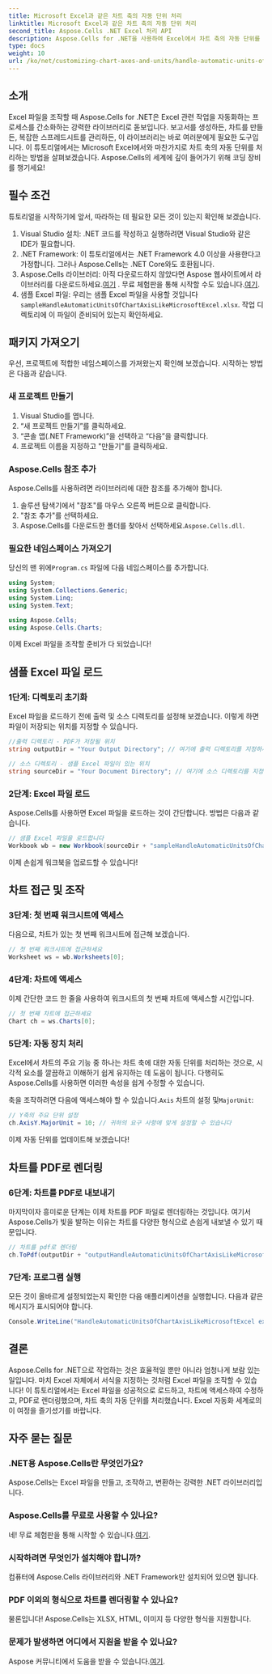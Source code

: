 ```yaml
---
title: Microsoft Excel과 같은 차트 축의 자동 단위 처리
linktitle: Microsoft Excel과 같은 차트 축의 자동 단위 처리
second_title: Aspose.Cells .NET Excel 처리 API
description: Aspose.Cells for .NET을 사용하여 Excel에서 차트 축의 자동 단위를 프로처럼 처리하는 방법을 알아보세요! 단계별 튜토리얼이 포함되어 있습니다.
type: docs
weight: 10
url: /ko/net/customizing-chart-axes-and-units/handle-automatic-units-of-chart-axis-like-microsoft-excel/
---
```

## 소개

Excel 파일을 조작할 때 Aspose.Cells for .NET은 Excel 관련 작업을 자동화하는 프로세스를 간소화하는 강력한 라이브러리로 돋보입니다. 보고서를 생성하든, 차트를 만들든, 복잡한 스프레드시트를 관리하든, 이 라이브러리는 바로 여러분에게 필요한 도구입니다. 이 튜토리얼에서는 Microsoft Excel에서와 마찬가지로 차트 축의 자동 단위를 처리하는 방법을 살펴보겠습니다. Aspose.Cells의 세계에 깊이 들어가기 위해 코딩 장비를 챙기세요!

## 필수 조건

튜토리얼을 시작하기에 앞서, 따라하는 데 필요한 모든 것이 있는지 확인해 보겠습니다.

1. Visual Studio 설치: .NET 코드를 작성하고 실행하려면 Visual Studio와 같은 IDE가 필요합니다.
2. .NET Framework: 이 튜토리얼에서는 .NET Framework 4.0 이상을 사용한다고 가정합니다. 그러나 Aspose.Cells는 .NET Core와도 호환됩니다.
3.  Aspose.Cells 라이브러리: 아직 다운로드하지 않았다면 Aspose 웹사이트에서 라이브러리를 다운로드하세요.[여기](https://releases.aspose.com/cells/net/) . 무료 체험판을 통해 시작할 수도 있습니다.[여기](https://releases.aspose.com/).
4. 샘플 Excel 파일: 우리는 샘플 Excel 파일을 사용할 것입니다`sampleHandleAutomaticUnitsOfChartAxisLikeMicrosoftExcel.xlsx`. 작업 디렉토리에 이 파일이 준비되어 있는지 확인하세요.

## 패키지 가져오기

우선, 프로젝트에 적합한 네임스페이스를 가져왔는지 확인해 보겠습니다. 시작하는 방법은 다음과 같습니다.

### 새 프로젝트 만들기

1. Visual Studio를 엽니다.
2. “새 프로젝트 만들기”를 클릭하세요.
3. “콘솔 앱(.NET Framework)”을 선택하고 “다음”을 클릭합니다.
4. 프로젝트 이름을 지정하고 "만들기"를 클릭하세요.

### Aspose.Cells 참조 추가

Aspose.Cells를 사용하려면 라이브러리에 대한 참조를 추가해야 합니다.

1. 솔루션 탐색기에서 "참조"를 마우스 오른쪽 버튼으로 클릭합니다.
2. "참조 추가"를 선택하세요.
3.  Aspose.Cells를 다운로드한 폴더를 찾아서 선택하세요.`Aspose.Cells.dll`.

### 필요한 네임스페이스 가져오기

 당신의 맨 위에`Program.cs` 파일에 다음 네임스페이스를 추가합니다.

```csharp
using System;
using System.Collections.Generic;
using System.Linq;
using System.Text;

using Aspose.Cells;
using Aspose.Cells.Charts;
```

이제 Excel 파일을 조작할 준비가 다 되었습니다!

## 샘플 Excel 파일 로드

### 1단계: 디렉토리 초기화

Excel 파일을 로드하기 전에 출력 및 소스 디렉토리를 설정해 보겠습니다. 이렇게 하면 파일이 저장되는 위치를 지정할 수 있습니다.

```csharp
//출력 디렉토리 - PDF가 저장될 위치
string outputDir = "Your Output Directory"; // 여기에 출력 디렉토리를 지정하세요

// 소스 디렉토리 - 샘플 Excel 파일이 있는 위치
string sourceDir = "Your Document Directory"; // 여기에 소스 디렉토리를 지정하세요
```

### 2단계: Excel 파일 로드

Aspose.Cells를 사용하면 Excel 파일을 로드하는 것이 간단합니다. 방법은 다음과 같습니다.

```csharp
// 샘플 Excel 파일을 로드합니다
Workbook wb = new Workbook(sourceDir + "sampleHandleAutomaticUnitsOfChartAxisLikeMicrosoftExcel.xlsx");
```

이제 손쉽게 워크북을 업로드할 수 있습니다!

## 차트 접근 및 조작

### 3단계: 첫 번째 워크시트에 액세스

다음으로, 차트가 있는 첫 번째 워크시트에 접근해 보겠습니다. 

```csharp
// 첫 번째 워크시트에 접근하세요
Worksheet ws = wb.Worksheets[0];
```

### 4단계: 차트에 액세스

이제 간단한 코드 한 줄을 사용하여 워크시트의 첫 번째 차트에 액세스할 시간입니다.

```csharp
// 첫 번째 차트에 접근하세요
Chart ch = ws.Charts[0];
```

### 5단계: 자동 장치 처리

Excel에서 차트의 주요 기능 중 하나는 차트 축에 대한 자동 단위를 처리하는 것으로, 시각적 요소를 깔끔하고 이해하기 쉽게 유지하는 데 도움이 됩니다. 다행히도 Aspose.Cells를 사용하면 이러한 속성을 쉽게 수정할 수 있습니다.

 축을 조작하려면 다음에 액세스해야 할 수 있습니다.`Axis` 차트의 설정 및`MajorUnit`:

```csharp
// Y축의 주요 단위 설정
ch.AxisY.MajorUnit = 10; // 귀하의 요구 사항에 맞게 설정할 수 있습니다
```

이제 자동 단위를 업데이트해 보겠습니다!

## 차트를 PDF로 렌더링

### 6단계: 차트를 PDF로 내보내기

마지막이자 흥미로운 단계는 이제 차트를 PDF 파일로 렌더링하는 것입니다. 여기서 Aspose.Cells가 빛을 발하는 이유는 차트를 다양한 형식으로 손쉽게 내보낼 수 있기 때문입니다.

```csharp
// 차트를 pdf로 렌더링
ch.ToPdf(outputDir + "outputHandleAutomaticUnitsOfChartAxisLikeMicrosoftExcel.pdf");
```

### 7단계: 프로그램 실행

모든 것이 올바르게 설정되었는지 확인한 다음 애플리케이션을 실행합니다. 다음과 같은 메시지가 표시되어야 합니다.

```csharp
Console.WriteLine("HandleAutomaticUnitsOfChartAxisLikeMicrosoftExcel executed successfully.");
```

## 결론

Aspose.Cells for .NET으로 작업하는 것은 효율적일 뿐만 아니라 엄청나게 보람 있는 일입니다. 마치 Excel 자체에서 서식을 지정하는 것처럼 Excel 파일을 조작할 수 있습니다! 이 튜토리얼에서는 Excel 파일을 성공적으로 로드하고, 차트에 액세스하여 수정하고, PDF로 렌더링했으며, 차트 축의 자동 단위를 처리했습니다. Excel 자동화 세계로의 이 여정을 즐기셨기를 바랍니다.

## 자주 묻는 질문

### .NET용 Aspose.Cells란 무엇인가요?
Aspose.Cells는 Excel 파일을 만들고, 조작하고, 변환하는 강력한 .NET 라이브러리입니다.

### Aspose.Cells를 무료로 사용할 수 있나요?
네! 무료 체험판을 통해 시작할 수 있습니다.[여기](https://releases.aspose.com/).

### 시작하려면 무엇인가 설치해야 합니까?
컴퓨터에 Aspose.Cells 라이브러리와 .NET Framework만 설치되어 있으면 됩니다.

### PDF 이외의 형식으로 차트를 렌더링할 수 있나요?
물론입니다! Aspose.Cells는 XLSX, HTML, 이미지 등 다양한 형식을 지원합니다.

### 문제가 발생하면 어디에서 지원을 받을 수 있나요?
 Aspose 커뮤니티에서 도움을 받을 수 있습니다.[여기](https://forum.aspose.com/c/cells/9).